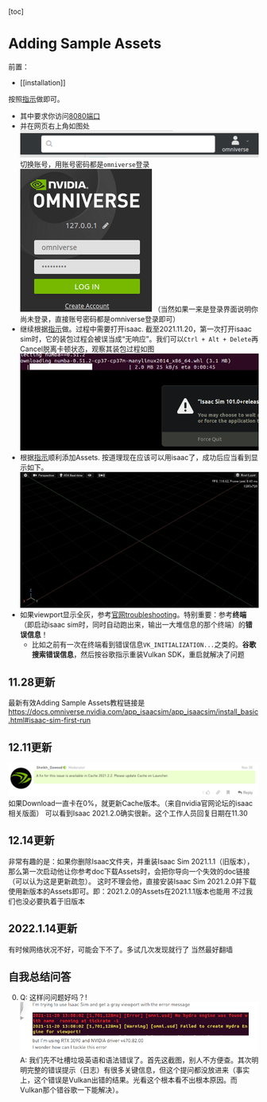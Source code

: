 [toc]
# Adding Sample Assets
前置：
- [[installation]]

按照[指示](https://docs.omniverse.nvidia.com/app_isaacsim/app_isaacsim/setup.html#adding-sample-assets)做即可。
- 其中要求你访问[8080端口](http://localhost:8080/)
- 并在网页右上角如图处![](assets/omniverse-switch.png)切换账号，用账号密码都是`omniverse`登录
![](assets/omniverse-login.png)
（当然如果一来是登录界面说明你尚未登录，直接账号密码都是omniverse登录即可）
- 继续根据[指示](https://docs.omniverse.nvidia.com/app_isaacsim/app_isaacsim/setup.html#adding-sample-assets)做。过程中需要打开isaac.
截至2021.11.20，第一次打开isaac sim时，它的装包过程会被误当成“无响应”。我们可以`Ctrl + Alt + Delete`再Cancel脱离卡顿状态，观察其装包过程如图
![](assets/isaac-install-packages.png)
- 根据[指示](https://docs.omniverse.nvidia.com/app_isaacsim/app_isaacsim/setup.html#adding-sample-assets)顺利添加Assets.
按道理现在应该可以用isaac了，成功后应当看到显示如下。
![](assets/final-result.png)
- 如果viewport显示全灰，参考[官网troubleshooting](https://docs.omniverse.nvidia.com/app_isaacsim/prod_kit/linux-troubleshooting.html#)。特别重要：参考**终端**（即启动isaac sim时，同时自动跑出来，输出一大堆信息的那个终端）的**错误信息**！
  - 比如之前有一次在终端看到错误信息`VK_INITIALIZATION...`之类的。**谷歌搜索错误信息**，然后按谷歌指示重装Vulkan SDK，重启就解决了问题
## 11.28更新
最新有效Adding Sample Assets教程链接是
https://docs.omniverse.nvidia.com/app_isaacsim/app_isaacsim/install_basic.html#isaac-sim-first-run
## 12.11更新
![](assets/tackle-download-issue.png)
如果Download一直卡在0%，就更新Cache版本。（来自nvidia官网论坛的isaac相关版面）
可以看到Isaac 2021.2.0确实很新。这个工作人员回复日期在11.30
## 12.14更新
非常有趣的是：如果你删除Isaac文件夹，并重装Isaac Sim 2021.1.1（旧版本），那么第一次启动他让你参考doc下载Assets时，会把你导向一个失效的doc链接（可以认为这是更新疏忽）。
这时不理会他，直接安装Isaac Sim 2021.2.0并下载使用新版本的Assets即可。即：2021.2.0的Assets在2021.1.1版本也能用
不过我们也没必要执着于旧版本
## 2022.1.14更新
有时候网络状况不好，可能会下不了。多试几次发现就行了
当然最好翻墙
## 自我总结问答
0. Q: 这样问问题好吗？!
![](installation/question.png)
A: 我们先不吐槽垃圾英语和语法错误了。首先这截图，别人不方便查。其次明明完整的错误提示（日志）有很多关键信息，但这个提问都没放进来（事实上，这个错误是Vulkan出错的结果。光看这个根本看不出根本原因。而Vulkan那个错谷歌一下能解决）。